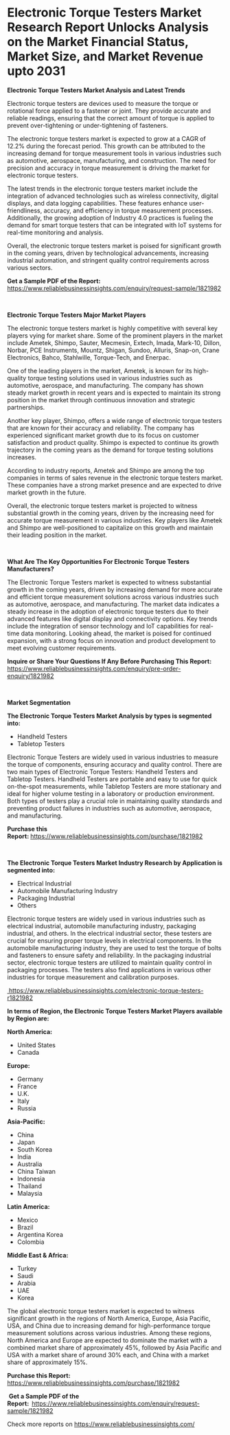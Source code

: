 <p><h1>Electronic Torque Testers Market Research Report Unlocks Analysis on the Market Financial Status, Market Size, and Market Revenue upto 2031</h1></p><p><strong>Electronic Torque Testers Market Analysis and Latest Trends</strong></p>
<p><p>Electronic torque testers are devices used to measure the torque or rotational force applied to a fastener or joint. They provide accurate and reliable readings, ensuring that the correct amount of torque is applied to prevent over-tightening or under-tightening of fasteners.</p><p>The electronic torque testers market is expected to grow at a CAGR of 12.2% during the forecast period. This growth can be attributed to the increasing demand for torque measurement tools in various industries such as automotive, aerospace, manufacturing, and construction. The need for precision and accuracy in torque measurement is driving the market for electronic torque testers.</p><p>The latest trends in the electronic torque testers market include the integration of advanced technologies such as wireless connectivity, digital displays, and data logging capabilities. These features enhance user-friendliness, accuracy, and efficiency in torque measurement processes. Additionally, the growing adoption of Industry 4.0 practices is fueling the demand for smart torque testers that can be integrated with IoT systems for real-time monitoring and analysis.</p><p>Overall, the electronic torque testers market is poised for significant growth in the coming years, driven by technological advancements, increasing industrial automation, and stringent quality control requirements across various sectors.</p></p>
<p><strong>Get a Sample PDF of the Report:&nbsp;</strong> <a href="https://www.reliablebusinessinsights.com/enquiry/request-sample/1821982">https://www.reliablebusinessinsights.com/enquiry/request-sample/1821982</a></p>
<p>&nbsp;</p>
<p><strong>Electronic Torque Testers Major Market Players</strong></p>
<p><p>The electronic torque testers market is highly competitive with several key players vying for market share. Some of the prominent players in the market include Ametek, Shimpo, Sauter, Mecmesin, Extech, Imada, Mark-10, Dillon, Norbar, PCE Instruments, Mountz, Shigan, Sundoo, Alluris, Snap-on, Crane Electronics, Bahco, Stahlwille, Torque-Tech, and Enerpac. </p><p>One of the leading players in the market, Ametek, is known for its high-quality torque testing solutions used in various industries such as automotive, aerospace, and manufacturing. The company has shown steady market growth in recent years and is expected to maintain its strong position in the market through continuous innovation and strategic partnerships.</p><p>Another key player, Shimpo, offers a wide range of electronic torque testers that are known for their accuracy and reliability. The company has experienced significant market growth due to its focus on customer satisfaction and product quality. Shimpo is expected to continue its growth trajectory in the coming years as the demand for torque testing solutions increases.</p><p>According to industry reports, Ametek and Shimpo are among the top companies in terms of sales revenue in the electronic torque testers market. These companies have a strong market presence and are expected to drive market growth in the future.</p><p>Overall, the electronic torque testers market is projected to witness substantial growth in the coming years, driven by the increasing need for accurate torque measurement in various industries. Key players like Ametek and Shimpo are well-positioned to capitalize on this growth and maintain their leading position in the market.</p></p>
<p>&nbsp;</p>
<p><strong>What Are The Key Opportunities For Electronic Torque Testers Manufacturers?</strong></p>
<p><p>The Electronic Torque Testers market is expected to witness substantial growth in the coming years, driven by increasing demand for more accurate and efficient torque measurement solutions across various industries such as automotive, aerospace, and manufacturing. The market data indicates a steady increase in the adoption of electronic torque testers due to their advanced features like digital display and connectivity options. Key trends include the integration of sensor technology and IoT capabilities for real-time data monitoring. Looking ahead, the market is poised for continued expansion, with a strong focus on innovation and product development to meet evolving customer requirements.</p></p>
<p><strong>Inquire or Share Your Questions If Any Before Purchasing This Report:</strong> <a href="https://www.reliablebusinessinsights.com/enquiry/pre-order-enquiry/1821982">https://www.reliablebusinessinsights.com/enquiry/pre-order-enquiry/1821982</a></p>
<p>&nbsp;</p>
<p><strong>Market Segmentation</strong></p>
<p><strong>The Electronic Torque Testers Market Analysis by types is segmented into:</strong></p>
<p><ul><li>Handheld Testers</li><li>Tabletop Testers</li></ul></p>
<p><p>Electronic Torque Testers are widely used in various industries to measure the torque of components, ensuring accuracy and quality control. There are two main types of Electronic Torque Testers: Handheld Testers and Tabletop Testers. Handheld Testers are portable and easy to use for quick on-the-spot measurements, while Tabletop Testers are more stationary and ideal for higher volume testing in a laboratory or production environment. Both types of testers play a crucial role in maintaining quality standards and preventing product failures in industries such as automotive, aerospace, and manufacturing.</p></p>
<p><strong>Purchase this Report:&nbsp;</strong><a href="https://www.reliablebusinessinsights.com/purchase/1821982">https://www.reliablebusinessinsights.com/purchase/1821982</a></p>
<p>&nbsp;</p>
<p><strong>The Electronic Torque Testers Market Industry Research by Application is segmented into:</strong></p>
<p><ul><li>Electrical Industrial</li><li>Automobile Manufacturing Industry</li><li>Packaging Industrial</li><li>Others</li></ul></p>
<p><p>Electronic torque testers are widely used in various industries such as electrical industrial, automobile manufacturing industry, packaging industrial, and others. In the electrical industrial sector, these testers are crucial for ensuring proper torque levels in electrical components. In the automobile manufacturing industry, they are used to test the torque of bolts and fasteners to ensure safety and reliability. In the packaging industrial sector, electronic torque testers are utilized to maintain quality control in packaging processes. The testers also find applications in various other industries for torque measurement and calibration purposes.</p></p>
<p><a href="https://www.reliablebusinessinsights.com/electronic-torque-testers-r1821982">&nbsp;https://www.reliablebusinessinsights.com/electronic-torque-testers-r1821982</a></p>
<p><strong>In terms of Region, the Electronic Torque Testers Market Players available by Region are:</strong></p>
<p>
    <p> <strong> North America: </strong>
        <ul>
            <li>United States</li>
            <li>Canada</li>
        </ul>
        </p> 
    <p> <strong> Europe: </strong>
        <ul>
            <li>Germany</li>
            <li>France</li>
            <li>U.K.</li>
            <li>Italy</li>
            <li>Russia</li>
        </ul>
        </p> 
    <p> <strong> Asia-Pacific: </strong>
        <ul>
            <li>China</li>
            <li>Japan</li>
            <li>South Korea</li>
            <li>India</li>
            <li>Australia</li>
            <li>China Taiwan</li>
            <li>Indonesia</li>
            <li>Thailand</li>
            <li>Malaysia</li>
        </ul>
        </p> 
    <p> <strong> Latin America: </strong>
        <ul>
            <li>Mexico</li>
            <li>Brazil</li>
            <li>Argentina Korea</li>
            <li>Colombia</li>
        </ul>
        </p> 
    <p> <strong> Middle East & Africa: </strong>
        <ul>
            <li>Turkey</li>
            <li>Saudi</li>
            <li>Arabia</li>
            <li>UAE</li>
            <li>Korea</li>
        </ul>
    </p>
    </p>
<p><p>The global electronic torque testers market is expected to witness significant growth in the regions of North America, Europe, Asia Pacific, USA, and China due to increasing demand for high-performance torque measurement solutions across various industries. Among these regions, North America and Europe are expected to dominate the market with a combined market share of approximately 45%, followed by Asia Pacific and USA with a market share of around 30% each, and China with a market share of approximately 15%.</p></p>
<p><strong>Purchase this Report: </strong><a href="https://www.reliablebusinessinsights.com/purchase/1821982">https://www.reliablebusinessinsights.com/purchase/1821982</a></p>
<p>&nbsp;<strong>Get a Sample PDF of the Report:&nbsp;&nbsp;</strong><a href="https://www.reliablebusinessinsights.com/enquiry/request-sample/1821982">https://www.reliablebusinessinsights.com/enquiry/request-sample/1821982</a></p>
<p><strong></strong></p>
<p>Check more reports on <a href="https://www.reliablebusinessinsights.com/">https://www.reliablebusinessinsights.com/</a></p>